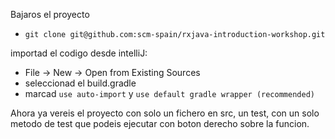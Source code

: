 Bajaros el proyecto
- `git clone git@github.com:scm-spain/rxjava-introduction-workshop.git`

importad el codigo desde intelliJ:
- File -> New -> Open from Existing Sources
- seleccionad el build.gradle
- marcad `use auto-import` y `use default gradle wrapper (recommended)`

Ahora ya vereis el proyecto con solo un fichero en src, un test, con un solo metodo de test que podeis ejecutar con boton derecho sobre la funcion.
